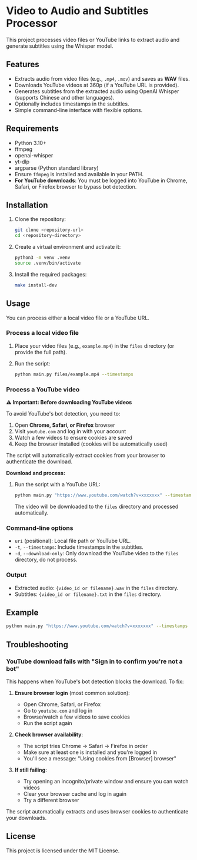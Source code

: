# Video to Audio and Subtitles Processor

This project processes video files or YouTube links to extract audio and generate subtitles using the Whisper model.

## Features

- Extracts audio from video files (e.g., `.mp4`, `.mov`) and saves as **WAV** files.
- Downloads YouTube videos at 360p (if a YouTube URL is provided).
- Generates subtitles from the extracted audio using OpenAI Whisper (supports Chinese and other languages).
- Optionally includes timestamps in the subtitles.
- Simple command-line interface with flexible options.

## Requirements

- Python 3.10+
- ffmpeg
- openai-whisper
- yt-dlp
- argparse (Python standard library)
- Ensure `ffmpeg` is installed and available in your PATH.
- **For YouTube downloads**: You must be logged into YouTube in Chrome, Safari, or Firefox browser to bypass bot detection.

## Installation

1. Clone the repository:
    ```sh
    git clone <repository-url>
    cd <repository-directory>
    ```

2. Create a virtual environment and activate it:
    ```sh
    python3 -m venv .venv
    source .venv/bin/activate
    ```

3. Install the required packages:
    ```sh
    make install-dev
    ```

## Usage

You can process either a local video file or a YouTube URL.

### Process a local video file

1. Place your video files (e.g., `example.mp4`) in the `files` directory (or provide the full path).

2. Run the script:
    ```sh
    python main.py files/example.mp4 --timestamps
    ```

### Process a YouTube video

**⚠️ Important: Before downloading YouTube videos**

To avoid YouTube's bot detection, you need to:

1. Open **Chrome, Safari, or Firefox** browser
2. Visit `youtube.com` and log in with your account
3. Watch a few videos to ensure cookies are saved
4. Keep the browser installed (cookies will be automatically used)

The script will automatically extract cookies from your browser to authenticate the download.

**Download and process:**

1. Run the script with a YouTube URL:
    ```sh
    python main.py "https://www.youtube.com/watch?v=xxxxxxx" --timestamps
    ```

    The video will be downloaded to the `files` directory and processed automatically.

### Command-line options

- `uri` (positional): Local file path or YouTube URL.
- `-t`, `--timestamps`: Include timestamps in the subtitles.
- `-d`, `--download-only`: Only download the YouTube video to the `files` directory, do not process.

### Output

- Extracted audio: `{video_id or filename}.wav` in the `files` directory.
- Subtitles: `{video_id or filename}.txt` in the `files` directory.

## Example

```sh
python main.py "https://www.youtube.com/watch?v=xxxxxxx" --timestamps
```

## Troubleshooting

### YouTube download fails with "Sign in to confirm you're not a bot"

This happens when YouTube's bot detection blocks the download. To fix:

1. **Ensure browser login** (most common solution):
   - Open Chrome, Safari, or Firefox
   - Go to `youtube.com` and log in
   - Browse/watch a few videos to save cookies
   - Run the script again

2. **Check browser availability**:
   - The script tries Chrome → Safari → Firefox in order
   - Make sure at least one is installed and you're logged in
   - You'll see a message: "Using cookies from [Browser] browser"

3. **If still failing**:
   - Try opening an incognito/private window and ensure you can watch videos
   - Clear your browser cache and log in again
   - Try a different browser

The script automatically extracts and uses browser cookies to authenticate your downloads.

## License

This project is licensed under the MIT License.
